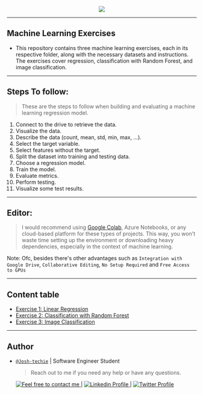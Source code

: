 <p align="center">
<img src ="https://th.bing.com/th/id/R.c0d0115876c3111513093a4b285baba1?rik=spsEbHYvpkKlvQ&pid=ImgRaw&r=0">
</p>

---

## Machine Learning Exercises

- This repository contains three machine learning exercises, each in its respective folder, along with the necessary datasets and instructions. The exercises cover regression, classification with Random Forest, and image classification.

---

## Steps To follow:

> These are the steps to follow when building and evaluating a machine learning regression model.

1. Connect to the drive to retrieve the data.
2. Visualize the data.
3. Describe the data (count, mean, std, min, max, ...).
4. Select the target variable.
5. Select features without the target.
6. Split the dataset into training and testing data.
7. Choose a regression model.
8. Train the model.
9. Evaluate metrics.
10. Perform testing.
11. Visualize some test results.

---

## Editor:

> I would recommend using [Google Colab](https://colab.research.google.com/), Azure Notebooks, or any cloud-based platform for these types of projects. This way, you won't waste time setting up the environment or downloading heavy dependencies, especially in the context of machine learning.

Note: Ofc, besides there's other advantages such as `Integration with Google Drive`, `Collaborative Editing`, `No Setup Required` and
`Free Access to GPUs`

---

## Content table

- [Exercise 1: Linear Regression](./Exercice_1/)
- [Exercise 2: Classification with Random Forest](./Exercice_2/)
- [Exercise 3: Image Classification](./Exercice_3/)

---

## Author

- [`@Josh-techie`]() | Software Engineer Student

  > Reach out to me if you need any help or have any questions.

  <a href="mailto:youssef.abouyahia@e-polytechnique.ma">
  	<img alt="Feel free to contact me" src="https://img.shields.io/badge/-Ask_me_anything-blue?style=flat&logo=Gmail&logoColor=white&link=mailto:youssef.abouyahia@e-polytechnique.ma&color=3d85c6" />
  </a>
  <span> | </span>
    <a href="https://www.linkedin.com/in/youssef-abouyahia/">
        <img alt="Linkedin Profile" src="https://img.shields.io/badge/-Linkedin-0072b1?style=flat&logo=Linkedin&logoColor=white&link=https://www.linkedin.com/in/youssef-abouyahia/" />
    </a>
    <span> | </span>
    <a href="https://twitter.com/JoesephAb">
        <img alt="Twitter Profile" src="https://img.shields.io/badge/-Twitter-0072b1?style=flat&logo=Twitter&logoColor=white&link=https://twitter.com/JoesephAb&color=1DA1F2" />
    </a>

